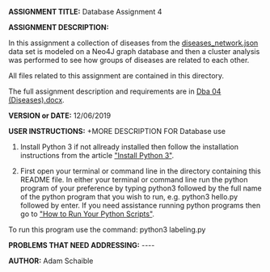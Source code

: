 **ASSIGNMENT TITLE:** Database Assignment 4

**ASSIGNMENT DESCRIPTION:**

In this assignment a collection of diseases from the [diseases_network.json](diseases_network.json) data set is modeled on a Neo4J graph database and then a cluster analysis was performed to see how groups of diseases are related to each other. 

All files related to this assignment are contained in this directory.

The full assignment description and requirements are in [Dba 04 (Diseases).docx](https://github.com/AdamSchaible/MSU_Denver/blob/master/CS%203810%20Principles%20of%20Database%20Systems%20(Fall%202019)/Database%20Assignment%204/Dba%2004%20(Diseases).docx).

**VERSION or DATE:** 12/06/2019

**USER INSTRUCTIONS:** +MORE DESCRIPTION FOR Database use
1) Install Python 3 if not allready installed then follow the installation instructions from the article ["Install Python 3"](https://installpython3.com/).

2) First open your terminal or command line in the directory containing this README file. In either your terminal or command line run the python program of your preference by typing python3 followed by the full name of the python program that you wish to run, e.g. python3 hello.py followed by enter. If you need assistance running python programs then go to ["How to Run Your Python Scripts"](https://realpython.com/run-python-scripts/).

To run this program use the command:
python3 labeling.py

**PROBLEMS THAT NEED ADDRESSING:** ----

**AUTHOR:** Adam Schaible
